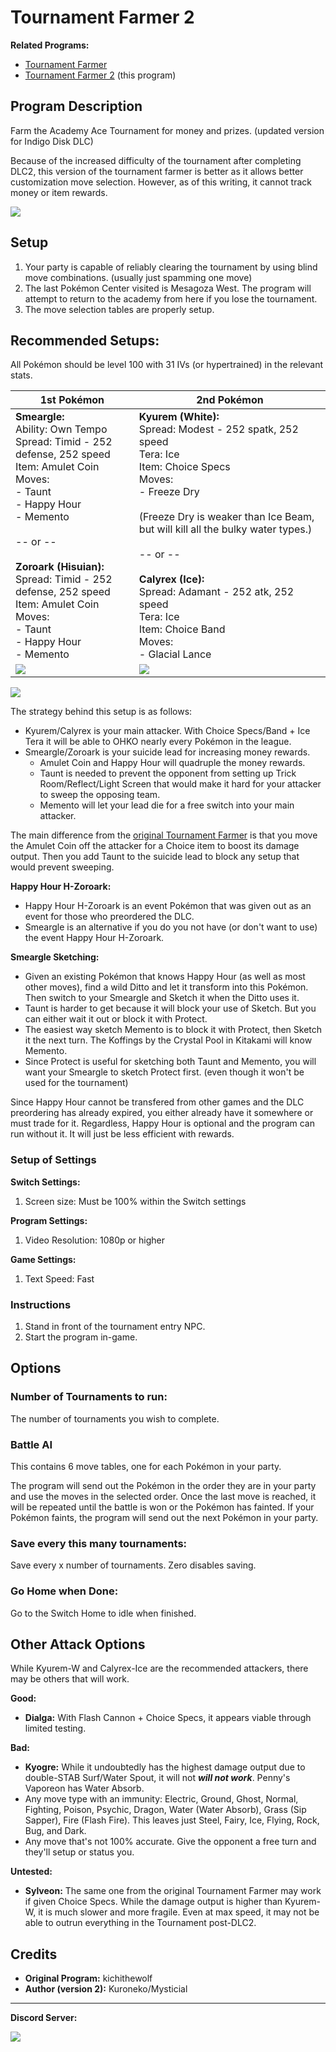 # Tournament Farmer 2

**Related Programs:**

- [Tournament Farmer](TournamentFarmer.md)
- [Tournament Farmer 2](TournamentFarmer2.md) (this program)

## Program Description

Farm the Academy Ace Tournament for money and prizes. (updated version for Indigo Disk DLC)

Because of the increased difficulty of the tournament after completing DLC2, this version of the tournament farmer is better as it allows better customization move selection. However, as of this writing, it cannot track money or item rewards.

<img src="../images/TournamentFarmer2.png">

## Setup

1. Your party is capable of reliably clearing the tournament by using blind move combinations. (usually just spamming one move)
2. The last Pokémon Center visited is Mesagoza West. The program will attempt to return to the academy from here if you lose the tournament.
3. The move selection tables are properly setup.

## Recommended Setups:

All Pokémon should be level 100 with 31 IVs (or hypertrained) in the relevant stats.

| **1st Pokémon** | **2nd Pokémon** |
| --- | --- |
| **Smeargle:**<br>Ability: Own Tempo<br>Spread: Timid - 252 defense, 252 speed<br>Item: Amulet Coin<br>Moves:<br> - Taunt<br> - Happy Hour<br> - Memento<br><br>-- or --<br><br>**Zoroark (Hisuian):**<br>Spread: Timid - 252 defense, 252 speed<br>Item: Amulet Coin<br>Moves:<br> - Taunt<br> - Happy Hour<br> - Memento | **Kyurem (White):**<br>Spread: Modest - 252 spatk, 252 speed<br>Tera: Ice<br>Item: Choice Specs<br>Moves:<br> - Freeze Dry <br><br>(Freeze Dry is weaker than Ice Beam, but will kill all the bulky water types.)<br><br>-- or --<br><br>**Calyrex (Ice):**<br>Spread: Adamant - 252 atk, 252 speed<br>Tera: Ice<br>Item: Choice Band<br>Moves:<br> - Glacial Lance |
| <img src="../images/TournamentFarmer2-Smeargle.png"> | <img src="../images/TournamentFarmer2-Kyurem.png"> |

<img src="../images/TournamentFarmer2-MoveTable.png">

The strategy behind this setup is as follows:

- Kyurem/Calyrex is your main attacker. With Choice Specs/Band + Ice Tera it will be able to OHKO nearly every Pokémon in the league.
- Smeargle/Zoroark is your suicide lead for increasing money rewards.
    - Amulet Coin and Happy Hour will quadruple the money rewards.
    - Taunt is needed to prevent the opponent from setting up Trick Room/Reflect/Light Screen that would make it hard for your attacker to sweep the opposing team.
    - Memento will let your lead die for a free switch into your main attacker.

The main difference from the [original Tournament Farmer](TournamentFarmer.md) is that you move the Amulet Coin off the attacker for a Choice item to boost its damage output. Then you add Taunt to the suicide lead to block any setup that would prevent sweeping.

**Happy Hour H-Zoroark:**

- Happy Hour H-Zoroark is an event Pokémon that was given out as an event for those who preordered the DLC.
- Smeargle is an alternative if you do you not have (or don't want to use) the event Happy Hour H-Zoroark.

**Smeargle Sketching:**

- Given an existing Pokémon that knows Happy Hour (as well as most other moves), find a wild Ditto and let it transform into this Pokémon. Then switch to your Smeargle and Sketch it when the Ditto uses it.
- Taunt is harder to get because it will block your use of Sketch. But you can either wait it out or block it with Protect.
- The easiest way sketch Memento is to block it with Protect, then Sketch it the next turn. The Koffings by the Crystal Pool in Kitakami will know Memento.
- Since Protect is useful for sketching both Taunt and Memento, you will want your Smeargle to sketch Protect first. (even though it won't be used for the tournament)

Since Happy Hour cannot be transfered from other games and the DLC preordering has already expired, you either already have it somewhere or must trade for it. Regardless, Happy Hour is optional and the program can run without it. It will just be less efficient with rewards.

### Setup of Settings

**Switch Settings:**

1. Screen size: Must be 100% within the Switch settings

**Program Settings:**

1. Video Resolution: 1080p or higher

**Game Settings:**

1. Text Speed: Fast

### Instructions

1. Stand in front of the tournament entry NPC.
2. Start the program in-game.

## Options

### Number of Tournaments to run:

The number of tournaments you wish to complete.

### Battle AI

This contains 6 move tables, one for each Pokémon in your party.

The program will send out the Pokémon in the order they are in your party and use the moves in the selected order. Once the last move is reached, it will be repeated until the battle is won or the Pokémon has fainted. If your Pokémon faints, the program will send out the next Pokémon in your party.

### Save every this many tournaments:

Save every x number of tournaments. Zero disables saving.

### Go Home when Done:

Go to the Switch Home to idle when finished.

## Other Attack Options

While Kyurem-W and Calyrex-Ice are the recommended attackers, there may be others that will work.

**Good:**

- **Dialga:** With Flash Cannon + Choice Specs, it appears viable through limited testing.

**Bad:**

- **Kyogre:** While it undoubtedly has the highest damage output due to double-STAB Surf/Water Spout, it will not ***will not work***. Penny's Vaporeon has Water Absorb.
- Any move type with an immunity: Electric, Ground, Ghost, Normal, Fighting, Poison, Psychic, Dragon, Water (Water Absorb), Grass (Sip Sapper), Fire (Flash Fire). This leaves just Steel, Fairy, Ice, Flying, Rock, Bug, and Dark.
- Any move that's not 100% accurate. Give the opponent a free turn and they'll setup or status you.

**Untested:**

- **Sylveon:** The same one from the original Tournament Farmer may work if given Choice Specs. While the damage output is higher than Kyurem-W, it is much slower and more fragile. Even at max speed, it may not be able to outrun everything in the Tournament post-DLC2.

## Credits

- **Original Program:** kichithewolf
- **Author (version 2):** Kuroneko/Mysticial


<hr>

**Discord Server:** 

[<img src="https://canary.discordapp.com/api/guilds/695809740428673034/widget.png?style=banner2">](https://discord.gg/cQ4gWxN)

